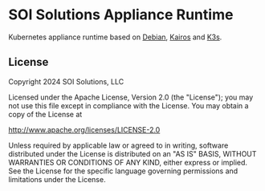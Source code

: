 # SOI Solutions Appliance Runtime

Kubernetes appliance runtime based on [Debian](https://www.debian.org/), [Kairos](https://kairos.io/) and [K3s](https://k3s.io/).

## License 

Copyright 2024 SOI Solutions, LLC

Licensed under the Apache License, Version 2.0 (the "License");
you may not use this file except in compliance with the License.
You may obtain a copy of the License at

http://www.apache.org/licenses/LICENSE-2.0

Unless required by applicable law or agreed to in writing, software
distributed under the License is distributed on an "AS IS" BASIS,
WITHOUT WARRANTIES OR CONDITIONS OF ANY KIND, either express or implied.
See the License for the specific language governing permissions and
limitations under the License.
